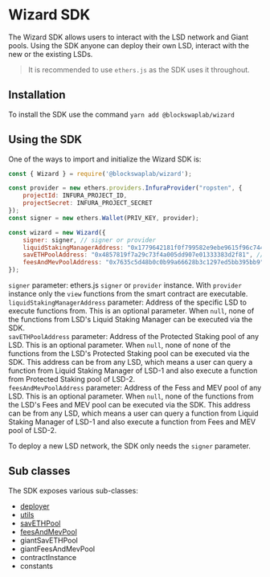 # Wizard SDK
The Wizard SDK allows users to interact with the LSD network and Giant pools. Using the SDK anyone can deploy their own LSD, interact with the new or the existing LSDs.

> It is recommended to use `ethers.js` as the SDK uses it throughout.  

## Installation
To install the SDK use the command `yarn add @blockswaplab/wizard`  

## Using the SDK
One of the ways to import and initialize the Wizard SDK is:
```js
const { Wizard } = require('@blockswaplab/wizard');

const provider = new ethers.providers.InfuraProvider("ropsten", {
    projectId: INFURA_PROJECT_ID,
    projectSecret: INFURA_PROJECT_SECRET
});
const signer = new ethers.Wallet(PRIV_KEY, provider);

const wizard = new Wizard({
    signer: signer, // signer or provider
    liquidStakingManagerAddress: "0x1779642181f0f799582e9ebe9615f96c744e527b", // optional
    savETHPoolAddress: "0x4857819f7a29c73f4a005dd907e01333383d2f81", // optional
    feesAndMevPoolAddress: "0x7635c5d48b0c0b99a66628b3c1297ed5bb395bb9" // optional
});
```
`signer` parameter: ethers.js `signer` or `provider` instance. With `provider` instance only the `view` functions from the smart contract are executable.  
`liquidStakingManagerAddress` parameter: Address of the specific LSD to execute functions from. This is an optional parameter. When `null`, none of the functions from LSD's Liquid Staking Manager can be executed via the SDK.  
`savETHPoolAddress` parameter: Address of the Protected Staking pool of any LSD. This is an optional parameter. When `null`, none of none of the functions from the LSD's Protected Staking pool can be executed via the SDK. This address can be from any LSD, which means a user can query a function from Liquid Staking Manager of LSD-1 and also execute a function from Protected Staking pool of LSD-2.  
`feesAndMevPoolAddress` parameter: Address of the Fess and MEV pool of any LSD. This is an optional parameter. When `null`, none of the functions from the LSD's Fees and MEV pool can be executed via the SDK. This address can be from any LSD, which means a user can query a function from Liquid Staking Manager of LSD-1 and also execute a function from Fees and MEV pool of LSD-2.  

To deploy a new LSD network, the SDK only needs the `signer` parameter.  

## Sub classes
The SDK exposes various sub-classes:  
* [deployer](./deployer-README.md)  
* [utils](./uitls-README.md)  
* [savETHPool](./saveth-README.md)  
* [feesAndMevPool](./feesAndMev-README.md)  
* giantSavETHPool  
* giantFeesAndMevPool  
* contractInstance  
* constants  
